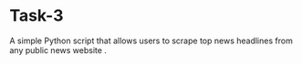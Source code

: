 # Task-3
A simple Python script that allows users to scrape top news headlines from any public news website .
